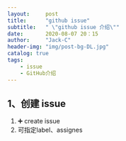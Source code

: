 ```yaml
---
layout:     post
title:      "github issue"
subtitle:   " \"github issue 介绍\""
date:       2020-08-07 20：15
author:     "Jack-C"
header-img: "img/post-bg-DL.jpg"
catalog: true
tags:
    - issue
    - GitHub介绍
---
```


## 1、创建 issue

1.  ➕ create issue
2.  可指定label、assignes


